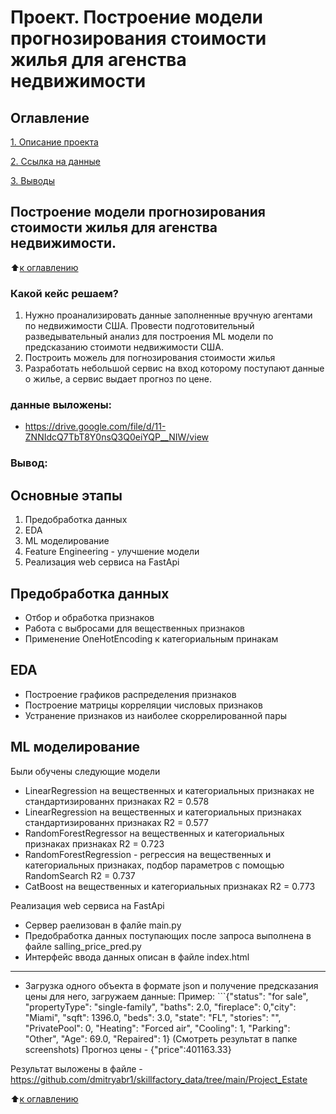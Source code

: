 # Проект. Построение модели прогнозирования стоимости жилья для агенства недвижимости

## Оглавление 
[1. Описание проекта](https://github.com/dmitryabr1/skillfactory_data/blob/main/Project_Estate/%D0%91%D1%80%D0%B8%D1%84_%D1%83%D1%87%D0%B5%D0%B1%D0%BD%D0%BE%D0%B3%D0%BE_%D0%BA%D0%B5%D0%B9%D1%81%D0%B0__%D0%9C%D0%BE%D0%B4%D0%B5%D0%BB%D1%8C_%D0%BF%D1%80%D0%BE%D0%B3%D0%BD%D0%BE%D0%B7%D0%B8%D1%80%D0%BE%D0%B2%D0%B0%D0%BD%D0%B8%D1%8F_%D1%81%D1%82%D0%BE%D0%B8%D0%BC%D0%BE%D1%81%D1%82%D0%B8_%D0%B6%D0%B8%D0%BB%D1%8C%D1%8F_%D0%B4%D0%BB%D1%8F_%D0%B0%D0%B3%D0%B5%D0%BD%D1%82%D1%81%D1%82%D0%B2%D0%B0_%D0%BD%D0%B5%D0%B4%D0%B2%D0%B8%D0%B6%D0%B8%D0%BC%D0%BE%D1%81%D1%82%D0%B8_.pdf)

[2. Ссылка на данные](https://drive.google.com/file/d/11-ZNNIdcQ7TbT8Y0nsQ3Q0eiYQP__NIW/view)

[3. Выводы](https://github.com/dmitryabr1/skillfactory_data/tree/main/Project_Estate)

## Построение модели прогнозирования стоимости жилья для агенства недвижимости.
:arrow_up:[к оглавлению]()

### Какой кейс решаем?
1. Нужно проанализировать данные заполненные вручную агентами по недвижимости США. Провести подготовительный разведывательный анализ для построения ML модели по предсказанию стоимоти недвижимости США. 
2. Построить можель для погнозирования стоимости жилья
3. Разработать небольшой сервис на вход которому поступают данные о жилье, а сервис выдает прогноз по цене.

### данные выложены:
- https://drive.google.com/file/d/11-ZNNIdcQ7TbT8Y0nsQ3Q0eiYQP__NIW/view

### Вывод:
Основные этапы
----------------------
1. Предобработка данных
2. EDA
3. ML моделирование
4. Feature Engineering - улучшение модели
5. Реализация web сервиса на FastApi

Предобработка данных
-----------------------
+ Отбор и обработка признаков  
+ Работа с выбросами для вещественных признаков
+ Применение OneHotEncoding к категориальным принакам

EDA
-----------------------
+ Построение графиков распределения признаков
+ Построение матрицы корреляции числовых признаков
+ Устранение признаков из наиболее скоррелированной пары

ML моделирование 
-----------------------
Были обучены следующие модели
+ LinearRegression на вещественных и категориальных признаках не стандартизированнх признаках  R2 = 0.578
+ LinearRegression на вещественных и категориальных признаках стандартизированнх признаках  R2 =  0.577
+ RandomForestRegressor на вещественных и категориальных признаках признаках  R2 = 0.723
+ RandomForestRegression - регрессия на вещественных и категориальных признаках, подбор параметров с помощью RandomSearch  R2 = 0.737
+ CatBoost на вещественных и категориальных признаках  R2 = 0.773

Реализация web сервиса на FastApi 
+ Сервер раелизован в фалйе main.py
+ Предобработка данных поступающих после запроса выполнена в файле salling_price_pred.py
+ Интерфейс ввода данных описан в файле index.html
-----------------------
+ Загрузка одного объекта в формате json и получение предсказания цены для него, загружаем данные:
Пример: ```{"status": "for sale", "propertyType": "single-family", "baths": 2.0, "fireplace": 0,"city": "Miami", "sqft": 1396.0, "beds": 3.0, "state": "FL", "stories": "", "PrivatePool": 0, "Heating": "Forced air", "Cooling": 1, "Parking": "Other", "Age": 69.0, "Repaired": 1}
(Смотреть результат в папке screenshots)
Прогноз цены - {"price":401163.33}

Результат выложены в файле - https://github.com/dmitryabr1/skillfactory_data/tree/main/Project_Estate

:arrow_up:[к оглавлению]()